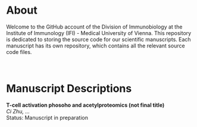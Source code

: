 # About
Welcome to the GitHub account of the Division of Immunobiology at the Institute of Immunology (IFI) - Medical University of Vienna. This repository is dedicated to storing the source code for our scientific manuscripts. Each manuscript has its own repository, which contains all the relevant source code files. <br><br><br>



# Manuscript Descriptions
**T-cell activation phosoho and acetylproteomics (not final title)**<br>
*Ci Zhu, ...*<br>
Status: Manuscript in preparation<br>
